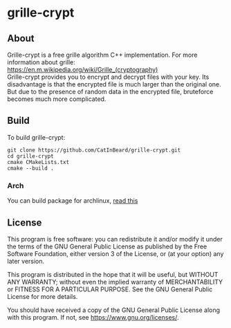 # grille-crypt

## About
Grille-crypt is a free grille algorithm C++ implementation.
For more information about grille: https://en.m.wikipedia.org/wiki/Grille_(cryptography)  
Grille-crypt provides you to encrypt and decrypt files with your key. Its disadvantage is that the encrypted file is much larger than the original one.  But due to the presence of random data in the encrypted file, bruteforce becomes much more complicated.

## Build
To build grille-crypt:  
```
git clone https://github.com/CatInBeard/grille-crypt.git
cd grille-crypt  
cmake CMakeLists.txt
cmake --build .
```

### Arch
You can build package for archlinux, [read this](build/archlinux/README.md)

## License
This program is free software: you can redistribute it and/or modify it under the terms of the GNU General Public License as published by the Free Software Foundation, either version 3 of the License, or (at your option) any later version.  

This program is distributed in the hope that it will be useful, but WITHOUT ANY WARRANTY; without even the implied warranty of MERCHANTABILITY or FITNESS FOR A PARTICULAR PURPOSE. See the GNU General Public License for more details.  

You should have received a copy of the GNU General Public License along with this program. If not, see <https://www.gnu.org/licenses/>.
